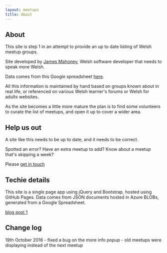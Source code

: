 ```yaml
---
layout: meetups
title: About
---
```


## About

This site is step 1 in an attempt to provide an up to date listing of Welsh meetup groups. 

Site developed by [James Mahoney](http://www.jamesmahoney.co.uk), Welsh software developer that needs to speak more Welsh.

Data comes from this Google spreadsheet <a href="https://docs.google.com/spreadsheets/d/1zzhf4SebQ5IIU1PfrrAzh1d0Q2ZLDaesN-cQ2Ux0bwA/edit#gid=2043427168" target="_blank">here</a>.

All this information is maintained by hand based on groups known about in real life, or referenced on various Welsh learner's forums or Welsh for adults websites. 

As the site becomes a little more mature the plan is to find some volunteers to curate the list of meetups, and open it up to cover a wider area.

## Help us out

A site like this needs to be up to date, and it needs to be correct. 

Spotted an error? Have an extra meetup to add? Know about a meetup that's skipping a week? 

Please <a href="/contact.html">get in touch</a>

## Techie details

This site is a single page app using jQuery and Bootstrap, hosted using GitHub Pages. Data comes from JSON documents hosted in Azure BLOBs, generated from a Google Spreadsheet.

[blog post 1](http://www.jamesmahoney.co.uk/blog/2016/09/02/google_sheets_backend_data_store_via_json.html)

## Change log

19th October 2016 - fixed a bug on the more info popup - old meetups were displaying instead of the next meetup 